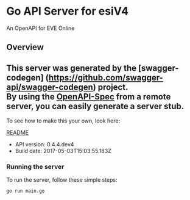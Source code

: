 # Go API Server for esiV4

An OpenAPI for EVE Online

## Overview
This server was generated by the [swagger-codegen]
(https://github.com/swagger-api/swagger-codegen) project.  
By using the [OpenAPI-Spec](https://github.com/OAI/OpenAPI-Specification) from a remote server, you can easily generate a server stub.  
-

To see how to make this your own, look here:

[README](https://github.com/swagger-api/swagger-codegen/blob/master/README.md)

- API version: 0.4.4.dev4
- Build date: 2017-05-03T15:03:55.183Z


### Running the server
To run the server, follow these simple steps:

```
go run main.go
```

